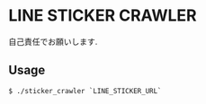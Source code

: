 # LINE STICKER CRAWLER

自己責任でお願いします.

## Usage

```bash:sh
$ ./sticker_crawler `LINE_STICKER_URL`
```

